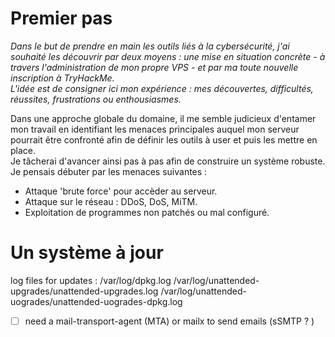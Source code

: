 # Premier pas 

*Dans le but de prendre en main les outils liés à la cybersécurité, j'ai souhaité les découvrir par deux moyens : une mise en situation concrète -  à travers l'administration de mon propre VPS - et par ma toute nouvelle inscription à TryHackMe.*  
*L'idée est de consigner ici mon expérience : mes découvertes, difficultés, réussites,*
*frustrations ou enthousiasmes.*  
  

Dans une approche globale du domaine, il me semble judicieux d'entamer mon travail en identifiant les menaces principales auquel mon serveur pourrait être confronté afin de définir les outils à user et puis les mettre en place.  
Je tâcherai d'avancer ainsi pas à pas afin de construire un système robuste.  
Je pensais débuter par les menaces suivantes : 

 - Attaque 'brute force' pour accèder au serveur. 
 - Attaque sur le réseau : DDoS, DoS, MiTM. 
 - Exploitation de programmes non patchés ou mal configuré. 

# Un système à jour 

[](https://wiki.debian.org/UnattendedUpgrades)
 
log files for updates : 
/var/log/dpkg.log
/var/log/unattended-upgrades/unattended-upgrades.log
/var/log/unattended-uogrades/unattended-uogrades-dpkg.log 

- [ ] need a mail-transport-agent (MTA) or mailx to send emails (sSMTP ? )

